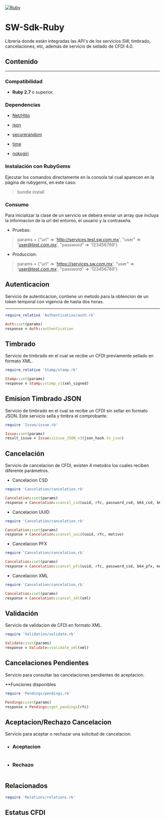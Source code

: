 [![Ruby](https://sw.com.mx/wp-content/themes/sw/images/logo-swsapien.svg)](http://sw.com.mx/)

# SW-Sdk-Ruby

Librería donde están integradas las API's de los servicios SW, timbrado, cancelaciones, etc, además de servicio de sellado de CFDI 4.0.

## Contenido

***
### Compatibilidad

* **Ruby 2.7** o superior.

### Dependencias 

* [Net/Http](https://rubygems.org/gems/net-http-persistent/versions/3.0.0)

* [json](https://rubygems.org/gems/nokogiri)

* [securerandom](https://rubygems.org/gems/nokogiri)

* [time](https://rubygems.org/gems/nokogiri)

* [nokogiri](https://rubygems.org/gems/nokogiri)

### Instalación con RubyGems

Ejecutar los comandos directamente en la consola tal cual aparecen en la página de rubygems, en este caso:

> bundle install

### Consumo

Para inicializar la clase de un servicio se debera enviar un array que incluya la informacion de la url del entorno, el usuario y la contraseña.

* Pruebas:

> params = {"url" => 'http://services.test.sw.com.mx', "user" => 'user@test.com.mx', "password" => '123456789'}

* Produccion:

> params = {"url" => 'https://services.sw.com.mx', "user" => 'user@test.com.mx', "password" => '123456789'}

## Autenticacion

Servicio de autenticacion, contiene un metodo para la obtencion de un token temporal con vigencia de hasta dos horas.

***

```rb
require_relative 'Authentication/auth.rb'

Auth::set(params)
response = Auth::authentication
```

## Timbrado

Servicio de timbrado en el cual se recibe un CFDI previamente sellado en formato XML.

```rb
require_relative 'Stamp/stamp.rb'

Stamp::set(params)
response = Stamp::stamp_v1(xml_signed)
```

## Emision Timbrado JSON

Servicio de timbrado en el cual se recibe un CFDI sin sellar en formato JSON. Este servicio sella y timbra el comprobante.

```rb
require 'Issue/issue.rb'

Issue::set(params)
result_issue = Issue::issue_JSON_v3(json_hash.to_json)
```

## Cancelación

Servicio de cancelacion de CFDI, existen 4 metodos los cuales reciben diferente parámetros.

* Cancelacion CSD

```rb
require 'Cancelation/cancelation.rb'

Cancelation::set(params)
response = Cancelation::cancel_csd(uuid, rfc, password_csd, b64_csd, b64_key, motivo)
```

* Cancelacion UUID

```rb
require 'Cancelation/cancelation.rb'

Cancelation::set(params)
response = Cancelation::cancel_uuid(uuid, rfc, motivo)
```

* Cancelacion PFX

```rb
require 'Cancelation/cancelation.rb'

Cancelation::set(params)
response = Cancelation::cancel_pfx(uuid, rfc, password_csd, b64_pfx, motivo)
```

* Cancelacion XML

```rb
require 'Cancelation/cancelation.rb'

Cancelation::set(params)
response = Cancelation::cancel_xml(xml)
```

## Validación

Servicio de validacion de CFDI en formato XML.

```rb
require 'Validation/validate.rb'

Validate::set(params)
response = Validate::validate_xml(xml)
```

## Cancelaciones Pendientes

Servicio para consultar las cancelaciones pendientes de aceptacion.

**Funciones disponibles

```rb
require 'Pendings/pendings.rb'

Pendings::set(params)
response = Pendings::get_pendings(rfc)
```

## Aceptacion/Rechazo Cancelacion

Servicio para aceptar o rechazar una solicitud de cancelacion.

* ### Aceptacion

```rb

```

* ### Rechazo

```rb

```

## Relacionados

```rb
require 'Relations/relations.rb'
```

## Estatus CFDI
